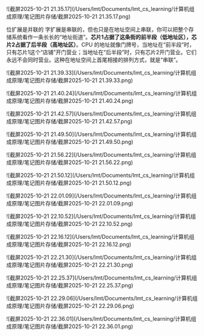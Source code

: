 ![截屏2025-10-21 21.35.17](/Users/lmt/Documents/lmt_cs_learning/计算机组成原理/笔记图片存储/截屏2025-10-21 21.35.17.png)

 

位扩展是并联的
字扩展是串联的，但也只是在地址空间上串联，你可以把整个存储系统看作一条长长的“地址街道”。**芯片1占据了这条街的前半段（低地址区），芯片2占据了后半段（高地址区）**。CPU 的地址就像门牌号，当地址在“前半段”时，只有芯片1这个“店铺”开门营业；当地址在“后半段”时，只有芯片2开门营业。它们永远不会同时营业。这种在地址空间上首尾相接的排列方式，就是“串联”。

![截屏2025-10-21 21.39.33](/Users/lmt/Documents/lmt_cs_learning/计算机组成原理/笔记图片存储/截屏2025-10-21 21.39.33.png)

![截屏2025-10-21 21.40.24](/Users/lmt/Documents/lmt_cs_learning/计算机组成原理/笔记图片存储/截屏2025-10-21 21.40.24.png)

![截屏2025-10-21 21.42.57](/Users/lmt/Documents/lmt_cs_learning/计算机组成原理/笔记图片存储/截屏2025-10-21 21.42.57.png)

![截屏2025-10-21 21.49.50](/Users/lmt/Documents/lmt_cs_learning/计算机组成原理/笔记图片存储/截屏2025-10-21 21.49.50.png)

![截屏2025-10-21 21.56.22](/Users/lmt/Documents/lmt_cs_learning/计算机组成原理/笔记图片存储/截屏2025-10-21 21.56.22.png)

![截屏2025-10-21 21.50.12](/Users/lmt/Documents/lmt_cs_learning/计算机组成原理/笔记图片存储/截屏2025-10-21 21.50.12.png)

![截屏2025-10-21 22.01.09](/Users/lmt/Documents/lmt_cs_learning/计算机组成原理/笔记图片存储/截屏2025-10-21 22.01.09.png)

![截屏2025-10-21 22.10.52](/Users/lmt/Documents/lmt_cs_learning/计算机组成原理/笔记图片存储/截屏2025-10-21 22.10.52.png)

![截屏2025-10-21 22.16.12](/Users/lmt/Documents/lmt_cs_learning/计算机组成原理/笔记图片存储/截屏2025-10-21 22.16.12.png)

![截屏2025-10-21 22.21.30](/Users/lmt/Documents/lmt_cs_learning/计算机组成原理/笔记图片存储/截屏2025-10-21 22.21.30.png)

![截屏2025-10-21 22.25.37](/Users/lmt/Documents/lmt_cs_learning/计算机组成原理/笔记图片存储/截屏2025-10-21 22.25.37.png)

![截屏2025-10-21 22.29.06](/Users/lmt/Documents/lmt_cs_learning/计算机组成原理/笔记图片存储/截屏2025-10-21 22.29.06.png)

![截屏2025-10-21 22.36.01](/Users/lmt/Documents/lmt_cs_learning/计算机组成原理/笔记图片存储/截屏2025-10-21 22.36.01.png)